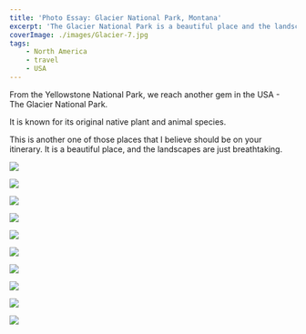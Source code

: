 ```yaml
---
title: 'Photo Essay: Glacier National Park, Montana'
excerpt: 'The Glacier National Park is a beautiful place and the landscapes are just breathtaking'
coverImage: ./images/Glacier-7.jpg
tags:
    - North America
    - travel
    - USA
---
```


From the Yellowstone National Park, we reach another gem in the USA - The Glacier National Park.

It is known for its original native plant and animal species.

This is another one of those places that I believe should be on your itinerary. It is a beautiful place, and the landscapes are just breathtaking.

![](./images/Glacier-1.jpg)

![](./images/Glacier-2.jpg)

![](./images/Glacier-3.jpg)

![](./images/Glacier-4.jpg)

![](./images/Glacier-5.jpg)

![](./images/Glacier-6.jpg)

![](./images/Glacier-7.jpg)

![](./images/Glacier-8.jpg)

![](./images/Glacier-9.jpg)

![](./images/Glacier-10.jpg)
